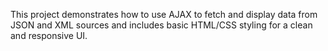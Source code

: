 This project demonstrates how to use AJAX to fetch and display data from JSON and XML sources and includes basic HTML/CSS styling for a clean and responsive UI.